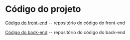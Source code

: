 # Código do projeto


[Código do front-end](../src/front) -- repositório do código do front-end

[Código do back-end](https://github.com/Druitti/springbootaplication.git)  -- repositório do código do back-end

